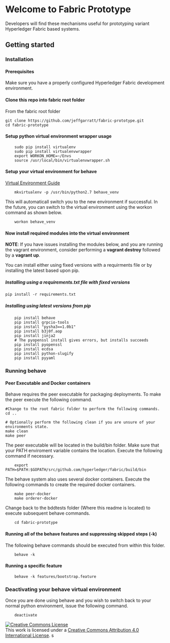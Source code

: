 # Welcome to Fabric Prototype
Developers will find these mechanisms useful for prototyping variant Hyperledger Fabric based systems.

## Getting started

### Installation

#### Prerequisites
Make sure you have a properly configured Hyperledger Fabric development environment.

#### Clone this repo into fabric root folder
From the fabric root folder
```
git clone https://github.com/jeffgarratt/fabric-prototype.git
cd fabric-prototype
```

#### Setup python virtual environment wrapper usage

```
    sudo pip install virtualenv
    sudo pip install virtualenvwrapper
    export WORKON_HOME=~/Envs
    source /usr/local/bin/virtualenvwrapper.sh
```

#### Setup your virtual environment for behave
[Virtual Environment Guide](http://docs.python-guide.org/en/latest/dev/virtualenvs/)


```
    mkvirtualenv -p /usr/bin/python2.7 behave_venv
```

This will automaticall switch you to the new environment if successful.  In the future, you can switch to the virtual environment using the workon command as shown below.

```
    workon behave_venv
```


#### Now install required modules into the virtual environment

**NOTE**: If you have issues installing the modules below, and you are running the vagrant environment, consider performing a **vagrant destroy** followed by a **vagrant up**.

You can install either using fixed versions with a requirments file or by installing the latest based upon pip.

##### Installing using a requirements.txt file with fixed versions

```
pip install -r requirements.txt
```

##### Installing using latest versions from pip

```
    pip install behave
    pip install grpcio-tools
    pip install "pysha3==1.0b1"
    pip install b3j0f.aop
    pip install jinja2
    # The pyopenssl install gives errors, but installs succeeds
    pip install pyopenssl
    pip install ecdsa
    pip install python-slugify
    pip install pyyaml
```

### Running behave

#### Peer Executable and Docker containers

Behave requires the peer executable for packaging deployments.  To make the peer execute the following command.


```
#Change to the root fabric folder to perform the following commands.
cd ..

# Optionally perform the following clean if you are unsure of your environments state.
make clean
make peer
```

The peer executable will be located in the build/bin folder. Make sure that your PATH enviroment variable contains the location.
Execute the following command if necessary.
```
    export PATH=$PATH:$GOPATH/src/github.com/hyperledger/fabric/build/bin
```

The behave system also uses several docker containers.  Execute the following commands to create the required docker containers.

```
    make peer-docker
    make orderer-docker
```

Change back to the bddtests folder (Where this readme is located) to execute subsequent behave commands.

```
    cd fabric-prototype
```

#### Running all of the behave features and suppressing skipped steps (-k)

The following behave commands should be executed from within this folder.

```
    behave -k
```

#### Running a specific feature

```
    behave -k features/bootstrap.feature
```

### Deactivating your behave virtual environment
Once you are done using behave and you wish to switch back to your normal
python environment, issue the following command.

```
    deactivate
```

<a rel="license" href="http://creativecommons.org/licenses/by/4.0/"><img alt="Creative Commons License" style="border-width:0" src="https://i.creativecommons.org/l/by/4.0/88x31.png" /></a><br />This work is licensed under a <a rel="license" href="http://creativecommons.org/licenses/by/4.0/">Creative Commons Attribution 4.0 International License</a>.
s

